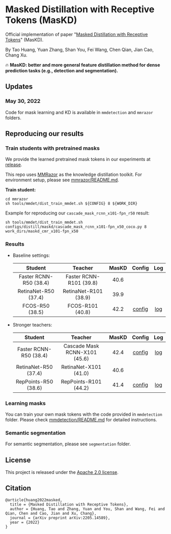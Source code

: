 # Masked Distillation with Receptive Tokens (MasKD)
Official implementation of paper "[Masked Distillation with Receptive Tokens](https://arxiv.org/abs/2205.14589)" (MasKD).

By Tao Huang, Yuan Zhang, Shan You, Fei Wang, Chen Qian, Jian Cao, Chang Xu.

:fire: **MasKD: better and more general feature distillation method for dense prediction tasks (e.g., detection and segmentation).**

## Updates  

### May 30, 2022  
Code for mask learning and KD is available in `mmdetection` and `mmrazor` folders.

## Reproducing our results

### Train students with pretrained masks  
We provide the learned pretrained mask tokens in our experiments at [release](https://github.com/hunto/MasKD/releases/tag/v0.0.1).

This repo uses [MMRazor](https://github.com/open-mmlab/mmrazor) as the knowledge distillation toolkit. For environment setup, please see [mmrazor/README.md](mmrazor/README.md).

**Train student:**  
```shell
cd mmrazor
sh tools/mmdet/dist_train_mmdet.sh ${CONFIG} 8 ${WORK_DIR}
```

Example for reproducing our `cascade_mask_rcnn_x101-fpn_r50` result:
```shell
sh tools/mmdet/dist_train_mmdet.sh configs/distill/maskd/cascade_mask_rcnn_x101-fpn_x50_coco.py 8 work_dirs/maskd_cmr_x101-fpn_x50
```


### Results  
* Baseline settings:  

    |Student|Teacher|MasKD|Config|Log|
    |:--:|:--:|:--:|:--:|:--:|
    |Faster RCNN-R50 (38.4)|Faster RCNN-R101 (39.8)|40.6||||
    |RetinaNet-R50 (37.4)|RetinaNet-R101 (38.9)|39.9||||
    |FCOS-R50 (38.5)|FCOS-R101 (40.8)|42.2|[config](mmrazor/configs/distill/maskd/fcos_r101-fcos_r50_coco.py)|[log](https://github.com/hunto/MasKD/releases/download/v0.0.2/maskd_fcos_r101-fcos_r50_coco.json)|

* Stronger teachers:

    |Student|Teacher|MasKD|Config|Log|
    |:--:|:--:|:--:|:--:|:--:|
    |Faster RCNN-R50 (38.4)|Cascade Mask RCNN-X101 (45.6)|42.4|[config](mmrazor/configs/distill/maskd/cascade_mask_rcnn_x101-fpn_x50_coco.py)|[log](https://github.com/hunto/MasKD/releases/download/v0.0.2/maskd_cascade_mask_rcnn_x101-fpn_x50_coco.json)|
    |RetinaNet-R50 (37.4)|RetinaNet-X101 (41.0)|40.6|||
    |RepPoints-R50 (38.6)|RepPoints-R101 (44.2)|41.4|[config](mmrazor/configs/distill/maskd/reppoints_x101-reppoints-r50_coco.py)|[log](https://github.com/hunto/MasKD/releases/download/v0.0.2/maskd_reppoints_x101-reppoints_r50.json)|
### Learning masks  
You can train your own mask tokens with the code provided in `mmdetection` folder. Please check [mmdetection/README.md](mmdetection/README.md) for detailed instructions.

### Semantic segmentation  
For semantic segmentation, please see `segmentation` folder.

## License  
This project is released under the [Apache 2.0 license](LICENSE).

## Citation  
```
@article{huang2022masked,
  title = {Masked Distillation with Receptive Tokens},
  author = {Huang, Tao and Zhang, Yuan and You, Shan and Wang, Fei and Qian, Chen and Cao, Jian and Xu, Chang},
  journal = {arXiv preprint arXiv:2205.14589},
  year = {2022}
}
```